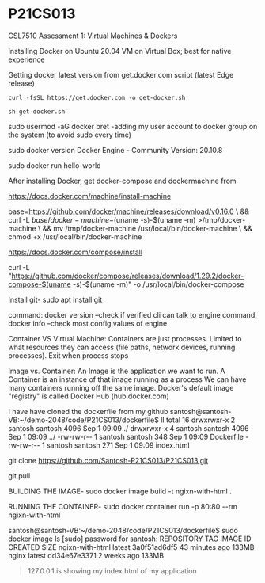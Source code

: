 # P21CS013
CSL7510 Assessment 1: Virtual Machines & Dockers

Installing Docker on Ubuntu 20.04 VM on Virtual Box; best for native experience 

Getting docker latest version from  get.docker.com script (latest Edge release) 

	curl -fsSL https://get.docker.com -o get-docker.sh
  
	sh get-docker.sh
  
sudo usermod -aG docker bret -adding my user account to docker group on the system (to avoid sudo every time)

sudo docker version  Docker Engine - Community Version: 20.10.8

sudo docker run hello-world

After installing Docker, get docker-compose and dockermachine from 

https://docs.docker.com/machine/install-machine

base=https://github.com/docker/machine/releases/download/v0.16.0 \ && curl -L $base/docker-machine-$(uname -s)-$(uname -m) >/tmp/docker-machine \ && mv /tmp/docker-machine /usr/local/bin/docker-machine \ && chmod +x /usr/local/bin/docker-machine 

https://docs.docker.com/compose/install

curl -L "https://github.com/docker/compose/releases/download/1.29.2/docker-compose-$(uname -s)-$(uname -m)" -o /usr/local/bin/docker-compose 

Install git- sudo apt install git

command: docker version –check if verified cli can talk to engine 
command: docker info –check  most config values of engine

Container VS Virtual Machine: Containers are just processes. Limited to what resources they can access (file paths, network devices, running processes). Exit when process stops

Image vs. Container:   An Image is the application we want to run. A Container is an instance of that image running as a process We can have many containers running off the same image. Docker's default image "registry" is called Docker Hub (hub.docker.com) 

I have have cloned the dockerfile from my github 
santosh@santosh-VB:~/demo-2048/code/P21CS013/dockerfile$ ll
total 16
drwxrwxr-x 2 santosh santosh 4096 Sep  1 09:09 ./
drwxrwxr-x 4 santosh santosh 4096 Sep  1 09:09 ../
-rw-rw-r-- 1 santosh santosh  348 Sep  1 09:09 Dockerfile
-rw-rw-r-- 1 santosh santosh  271 Sep  1 09:09 index.html

git clone https://github.com/Santosh-P21CS013/P21CS013.git

git pull

BUILDING THE IMAGE-
sudo docker image build -t ngixn-with-html .

RUNNING THE CONTAINER-
sudo docker container run -p 80:80 --rm ngixn-with-html

santosh@santosh-VB:~/demo-2048/code/P21CS013/dockerfile$ sudo docker image ls
[sudo] password for santosh: 
REPOSITORY           TAG       IMAGE ID       CREATED          SIZE
ngixn-with-html      latest    3a0f51ad6df5   43 minutes ago   133MB
nginx                latest    dd34e67e3371   2 weeks ago      133MB

>127.0.0.1 is showing my index.html of my application

